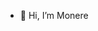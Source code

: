- 👋 Hi, I’m Monere

<!---
Monere777/Monere777 is a ✨ special ✨ repository because its `README.md` (this file) appears on your GitHub profile.
You can click the Preview link to take a look at your changes.
--->
